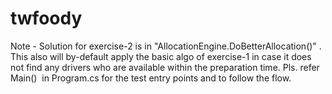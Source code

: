 # twfoody
Note - Solution for exercise-2 is in "AllocationEngine.DoBetterAllocation()" . This also will by-default apply the basic algo of exercise-1 in case it does not find any drivers who are available within the preparation time. Pls. refer Main()  in Program.cs for the test entry points and to follow the flow.   
